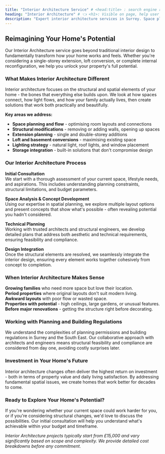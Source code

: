 ```yaml
---
title: "Interior Architecture Service" # <head:title> : search engine results, social shares
heading: "Interior Architecture" # 👈 <h1>: Visible on page, help user on the page
description: "Expert interior architecture services in Surrey. Space planning, extensions, and structural reconfigurations to transform your home's layout and potential." # 👈 preview
---
```


## Reimagining Your Home's Potential

Our Interior Architecture service goes beyond traditional interior design to fundamentally transform how your home works and feels. Whether you're considering a single-storey extension, loft conversion, or complete internal reconfiguration, we help you unlock your property's full potential.

### What Makes Interior Architecture Different

Interior architecture focuses on the structural and spatial elements of your home - the bones that everything else builds upon. We look at how spaces connect, how light flows, and how your family actually lives, then create solutions that work both practically and beautifully.

**Key areas we address:**
- **Space planning and flow** - optimising room layouts and connections
- **Structural modifications** - removing or adding walls, opening up spaces  
- **Extension planning** - single and double-storey additions
- **Loft and basement conversions** - maximising existing space
- **Lighting strategy** - natural light, roof lights, and window placement
- **Storage integration** - built-in solutions that don't compromise design

### Our Interior Architecture Process

**Initial Consultation**  
We start with a thorough assessment of your current space, lifestyle needs, and aspirations. This includes understanding planning constraints, structural limitations, and budget parameters.

**Space Analysis & Concept Development**  
Using our expertise in spatial planning, we explore multiple layout options and present concepts that show what's possible - often revealing potential you hadn't considered.

**Technical Planning**  
Working with trusted architects and structural engineers, we develop detailed plans that address both aesthetic and technical requirements, ensuring feasibility and compliance.

**Design Integration**  
Once the structural elements are resolved, we seamlessly integrate the interior design, ensuring every element works together cohesively from concept to completion.

### When Interior Architecture Makes Sense

**Growing families** who need more space but love their location.  
**Period properties** where original layouts don't suit modern living.  
**Awkward layouts** with poor flow or wasted space.  
**Properties with potential** - high ceilings, large gardens, or unusual features.  
**Before major renovations** - getting the structure right before decorating.  

### Working with Planning and Building Regulations

We understand the complexities of planning permissions and building regulations in Surrey and the South East. Our collaborative approach with architects and engineers means structural feasibility and compliance are considered from day one, avoiding costly surprises later.

### Investment in Your Home's Future

Interior architecture changes often deliver the highest return on investment - both in terms of property value and daily living satisfaction. By addressing fundamental spatial issues, we create homes that work better for decades to come.

### Ready to Explore Your Home's Potential?

If you're wondering whether your current space could work harder for you, or if you're considering structural changes, we'd love to discuss the possibilities. Our initial consultation will help you understand what's achievable within your budget and timeframe.

*Interior Architecture projects typically start from £15,000 and vary significantly based on scope and complexity. We provide detailed cost breakdowns before any commitment.*
